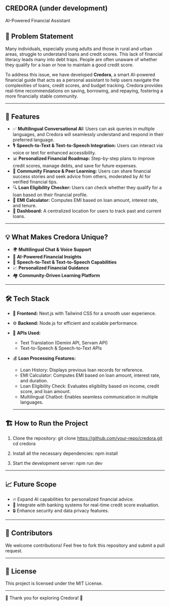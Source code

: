 ## CREDORA (under development)  
AI-Powered Financial Assistant

## 🚀 Problem Statement
Many individuals, especially young adults and those in rural and urban areas, struggle to understand loans and credit scores. This lack of financial literacy leads many into debt traps. People are often unaware of whether they qualify for a loan or how to maintain a good credit score.

To address this issue, we have developed **Credora**, a smart AI-powered financial guide that acts as a personal assistant to help users navigate the complexities of loans, credit scores, and budget tracking. Credora provides real-time recommendations on saving, borrowing, and repaying, fostering a more financially stable community.

---

## 🎯 Features
- ✅ **Multilingual Conversational AI:** Users can ask queries in multiple languages, and Credora will seamlessly understand and respond in their preferred language.
- 🎙 **Speech-to-Text & Text-to-Speech Integration:** Users can interact via voice or text for enhanced accessibility.
- 📊 **Personalized Financial Roadmap:** Step-by-step plans to improve credit scores, manage debts, and save for future expenses.
- 🏦 **Community Finance & Peer Learning:** Users can share financial success stories and seek advice from others, moderated by AI for verified financial tips.
- 🔍 **Loan Eligibility Checker:** Users can check whether they qualify for a loan based on their financial profile.
- 🧮 **EMI Calculator:** Computes EMI based on loan amount, interest rate, and tenure.
- 📂 **Dashboard:** A centralized location for users to track past and current loans.

---

## 💡 What Makes Credora Unique?
- 🌍 **Multilingual Chat & Voice Support**
- 🤖 **AI-Powered Financial Insights**
- 🎤 **Speech-to-Text & Text-to-Speech Capabilities**
- 📈 **Personalized Financial Guidance**
- 🏘 **Community-Driven Learning Platform**

---

## 🛠 Tech Stack
- 🎨 **Frontend:** Next.js with Tailwind CSS for a smooth user experience.
- ⚙ **Backend:** Node.js for efficient and scalable performance.
- 🔗 **APIs Used:**
  - Text Translation (Gemini API, Servam API)
  - Text-to-Speech & Speech-to-Text APIs
- 💰 **Loan Processing Features:**
  - Loan History: Displays previous loan records for reference.
  - EMI Calculator: Computes EMI based on loan amount, interest rate, and duration.
  - Loan Eligibility Check: Evaluates eligibility based on income, credit score, and loan amount.
  - Multilingual Chatbot: Enables seamless communication in multiple languages.
 
  ---

## 🏗 How to Run the Project
1. Clone the repository:
   git clone https://github.com/your-repo/credora.git
   cd credora
   
2. Install all the necessary dependencies:
   npm install
   
3. Start the development server:
   npm run dev
   

---

## 📈 Future Scope
- 🔥 Expand AI capabilities for personalized financial advice.
- 🏦 Integrate with banking systems for real-time credit score evaluation.
- 🔒 Enhance security and data privacy features.

---

## 👥 Contributors
We welcome contributions! Feel free to fork this repository and submit a pull request.

---

## 📜 License
This project is licensed under the MIT License.

---

🙏 Thank you for exploring Credora! 🚀
